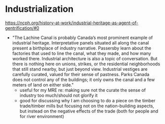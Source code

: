 # Industrialization

https://ncph.org/history-at-work/industrial-heritage-as-agent-of-gentrification/#0
- "The Lachine Canal is probably Canada’s most prominent example of industrial heritage. Interpretative panels situated all along the canal present a birthplace of industry narrative.  Passersby learn about the factories that used to line the canal, what they made, and how many worked there. Industrial architecture is also a topic of conversation. But there is nothing here on unions, strikes, or the residential neighborhoods that still stand nearby, but just beyond view. Industrial vestiges are carefully curated, valued for their sense of pastness. Parks Canada does not control any of the buildings; it only owns the canal and a few meters of land on either side."
  - useful for my MRE re: making sure not the curate the sense of industry too much/should not glorify it 
  - good for discussing why I am choosing to do a piece on the timber trade/timber mills but focusing not on the nation-building aspects, but instead on the negative effects of the trade (both for people and for river environment) 
